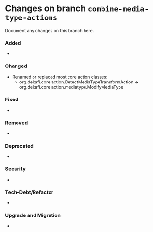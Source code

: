 # Changes on branch `combine-media-type-actions`
Document any changes on this branch here.
### Added
- 

### Changed
- Renamed or replaced most core action classes:
    - org.deltafi.core.action.DetectMediaTypeTransformAction -> org.deltafi.core.action.mediatype.ModifyMediaType

### Fixed
- 

### Removed
- 

### Deprecated
- 

### Security
- 

### Tech-Debt/Refactor
- 

### Upgrade and Migration
- 
